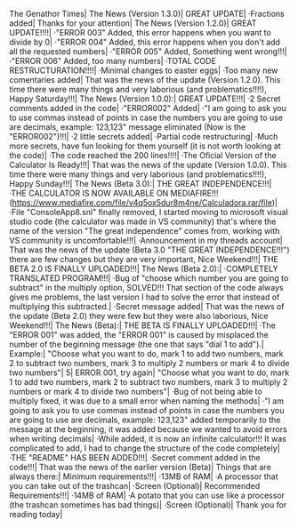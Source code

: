 The Genathor Times|
The News (Version 1.3.0)|
GREAT UPDATE|
·Fractions added|
Thanks for your attention|
The News (Version 1.2.0)|
GREAT UPDATE!!!!|
·"ERROR 003" Added, this error happens when you want to divide by 0|
·"ERROR 004" Added, this error happens when you don't add all the requested numbers|
·"ERROR 005" Added, Something went wrong!!!|
·"ERROR 006" Added, too many numbers|
·TOTAL CODE RESTRUCTURATION!!!!|
·Minimal changes to easter eggs|
·Too many new comentaries added|
That was the news of the update (Version 1.2.0). This time there were many things and very laborious (and problematics!!!!), Happy Saturday!!!|
The News (Version 1.0.0):|
GREAT UPDATE!!!|
·2 Secret comments added in the code|
·"ERROR002" Added|
·"I am going to ask you to use commas instead of points in case the numbers you are going to use are decimals, example: 123,123" message eliminated (Now is the "ERROR002")!!!|
·2 little secrets added|
·Partial code restructuring|
·Much more secrets, have fun looking for them yourself (it is not worth looking at the code)|
·The code reached the 200 lines!!!!|
·The Oficial Version of the Calculator Is Ready!!!|
That was the news of the update (Version 1.0.0). This time there were many things and very laborious (and problematics!!!!), Happy Sunday!!!|
The News (Beta 3.0):|
THE GREAT INDEPENDENCE!!!|
·THE CALCULATOR IS NOW AVAILABLE ON MEDIAFIRE!!! (https://www.mediafire.com/file/v4q5ox5dur8m4ne/Calculadora.rar/file)|
·File "ConsoleApp8.snl" finally removed, I started moving to microsoft visual studio code (the calculator was made in VS community) that's where the name of the version "The great independence" comes from, working with VS community is uncomfortable!!!|
·Announcement in my threads account|
That was the news of the update (Beta 3.0 "THE GREAT INDEPENDENCE!!!") there are few changes but they are very important, Nice Weekend!!!|
THE BETA 2.0 IS FINALLY UPLOADED!!!|
The News (Beta 2.0):|
·COMPLETELY TRANSLATED PROGRAM!!!|
·Bug of "choose which number you are going to subtract" in the multiply option, SOLVED!!! That section of the code always gives me problems, the last version I had to solve 
the error that instead of multiplying this subtracted.|
·Secret message added|
That was the news of the update (Beta 2.0) they were few but they were also laborious, Nice Weekend!!!|
The News (Beta):|
THE BETA IS FINALLY UPLOADED!!!|
·The "ERROR 001" was added, the "ERROR 001" is caused by misplaced the number of the beginning message (the one that says "dial 1 to add").|
Example:|
"Choose what you want to do, mark 1 to add two numbers, mark 2 to subtract two numbers, mark 3 to multiply 2 numbers or mark 4 to divide two numbers"|
5|
ERROR 001, try again|
"Choose what you want to do, mark 1 to add two numbers, mark 2 to subtract two numbers, mark 3 to multiply 2 numbers or mark 4 to divide two numbers"|
·Bug of not being able to multiply fixed, it was due to a small error when naming the methods|
·"I am going to ask you to use commas instead of points in case the numbers you are going to use are decimals, example: 123,123" added temporarily to
the message at the beginning, it was added because we wanted to avoid errors when writing decimals|
·While added, it is now an infinite calculator!!! It was complicated to add, I had to change the structure of the code completely|
·THE "README" HAS BEEN ADDED!!!|
·Secret comment added in the code!!!|
That was the news of the earlier version (Beta)|
Things that are always there:|
Minimum requirements!!!|
·13MB of RAM|
·A processor that you can take out of the trashcan|
·Screen (Optional)|
Recommended Requirements!!!|
·14MB of RAM|
·A potato that you can use like a processor (the trashcan sometimes has bad things)|
·Screen (Optional)|
Thank you for reading today|
